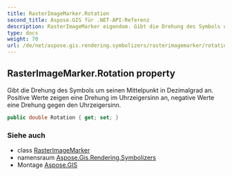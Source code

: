 ```yaml
---
title: RasterImageMarker.Rotation
second_title: Aspose.GIS für .NET-API-Referenz
description: RasterImageMarker eigendom. Gibt die Drehung des Symbols um seinen Mittelpunkt in Dezimalgrad an. Positive Werte zeigen eine Drehung im Uhrzeigersinn an negative Werte eine Drehung gegen den Uhrzeigersinn.
type: docs
weight: 70
url: /de/net/aspose.gis.rendering.symbolizers/rasterimagemarker/rotation/
---
```

## RasterImageMarker.Rotation property

Gibt die Drehung des Symbols um seinen Mittelpunkt in Dezimalgrad an. Positive Werte zeigen eine Drehung im Uhrzeigersinn an, negative Werte eine Drehung gegen den Uhrzeigersinn.

```csharp
public double Rotation { get; set; }
```

### Siehe auch

* class [RasterImageMarker](../)
* namensraum [Aspose.Gis.Rendering.Symbolizers](../../rasterimagemarker/)
* Montage [Aspose.GIS](../../../)


